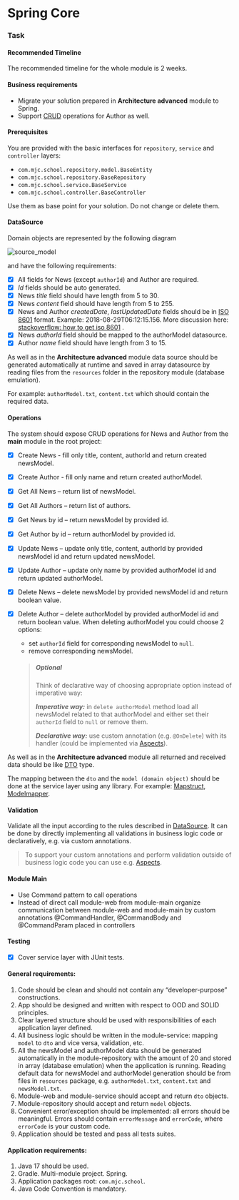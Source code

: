 # Spring Core

### Task

#### Recommended Timeline

The recommended timeline for the whole module is 2 weeks.

#### Business requirements

- Migrate your solution prepared in **Architecture advanced** module to Spring.
- Support [CRUD](https://en.wikipedia.org/wiki/Create,_read,_update_and_delete) operations for Author as well.

#### Prerequisites

You are provided with the basic interfaces for `repository`, `service` and `controller` layers:

- `com.mjc.school.repository.model.BaseEntity`
- `com.mjc.school.repository.BaseRepository`
- `com.mjc.school.service.BaseService`
- `com.mjc.school.controller.BaseController`

Use them as base point for your solution. Do not change or delete them.

#### DataSource

Domain objects are represented by the following diagram

![](./media/source_model.png "source_model")

and have the following requirements:

- [x] All fields for News (except `authorId`) and Author are required.
- [x] _Id_ fields should be auto generated.
- [x] News _title_ field should have length from 5 to 30.
- [x] News _content_ field should have length from 5 to 255.
- [x] News and Author _createdDate_, _lastUpdatedDate_ fields should be
  in [ISO 8601](https://en.wikipedia.org/wiki/ISO_8601) format. Example: 2018-08-29T06:12:15.156. More discussion
  here: [stackoverflow: how to get iso 8601](https://stackoverflow.com/questions/3914404/how-to-get-current-moment-in-iso-8601-format-with-date-hour-and-minute)
  .
- [x] News _authorId_ field should be mapped to the authorModel datasource.
- [x] Author _name_ field should have length from 3 to 15.

As well as in the **Architecture advanced** module data source should be generated automatically at runtime and saved in
array datasource by reading files from the `resources` folder in the repository module (database emulation).

For example: `authorModel.txt`, `content.txt` which should contain the required data.

#### Operations

The system should expose CRUD operations for News and Author from the __main__ module in the root project:

- [x] Create News - fill only title, content, authorId and return created newsModel.
- [x] Create Author - fill only name and return created authorModel.
- [x] Get All News – return list of newsModel.
- [x] Get All Authors – return list of authors.
- [x] Get News by id – return newsModel by provided id.
- [x] Get Author by id – return authorModel by provided id.
- [x] Update News – update only title, content, authorId by provided newsModel id and return updated newsModel.
- [x] Update Author – update only name by provided authorModel id and return updated authorModel.
- [x] Delete News – delete newsModel by provided newsModel id and return boolean value.
- [x] Delete Author – delete authorModel by provided authorModel id and return boolean value. When deleting authorModel you could
  choose 2 options:
    - set `authorId` field for corresponding newsModel to `null`.
    - remove corresponding newsModel.

  > ##### Optional
  > Think of declarative way of choosing appropriate option instead of imperative way:
  >
  > _**Imperative way:**_ in `delete authorModel` method load all newsModel related to that authorModel and either set their `authorId`
  > field to `null` or remove them.
  >
  > _**Declarative way:**_ use custom annotation (e.g. `@OnDelete`) with its handler (could be implemented
  > via [Aspects][1]).

As well as in the **Architecture advanced** module all returned and received data should be
like [DTO](https://en.wikipedia.org/wiki/Data_transfer_object) type.

The mapping between the `dto` and the `model (domain object)` should be done at the service layer using any library. For
example: [Mapstruct](https://mapstruct.org/), [Modelmapper](http://modelmapper.org/).

#### Validation

Validate all the input according to the rules described in [DataSource](#datasource). It can be done by directly
implementing all validations in business logic code or declaratively, e.g. via custom annotations.
> To support your custom annotations and perform validation outside of business logic code you can use
> e.g. [Aspects][1].

#### Module Main

- Use Command pattern to call operations
- Instead of direct call module-web from module-main organize communication between module-web and module-main by custom
  annotations @CommandHandler, @CommandBody and @CommandParam placed in controllers

#### Testing

- [x] Cover service layer with JUnit tests.

#### General requirements:

1. Code should be clean and should not contain any “developer-purpose” constructions.
2. App should be designed and written with respect to OOD and SOLID principles.
3. Clear layered structure should be used with responsibilities of each application layer defined.
4. All business logic should be written in the module-service: mapping `model` to `dto` and vice versa, validation, etc.
5. All the newsModel and authorModel data should be generated automatically in the module-repository with the amount of 20 and
   stored in array (database emulation) when the application is running. Reading default data for newsModel and authorModel
   generation should be from files in `resources` package, e.g. `authorModel.txt`, `content.txt` and `newsModel.txt`.
6. Module-web and module-service should accept and return `dto` objects.
7. Module-repository should accept and return `model` objects.
8. Convenient error/exception should be implemented: all errors should be meaningful. Errors should
   contain `errorMessage` and `errorCode`, where `errorCode` is your custom code.
9. Application should be tested and pass all tests suites.

#### Application requirements:

1. Java 17 should be used.
2. Gradle. Multi-module project. Spring.
3. Application packages root: `com.mjc.school`.
4. Java Code Convention is mandatory.

[1]: https://docs.spring.io/spring-framework/docs/5.3.x/reference/html/core.html#aop